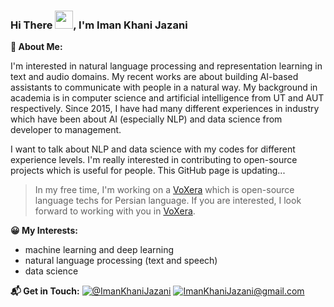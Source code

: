 ### Hi There <img src="https://github.com/TheDudeThatCode/TheDudeThatCode/blob/master/Assets/Hi.gif" width="29px">, I'm Iman Khani Jazani

**🔵 About Me:**

I'm interested in natural language processing and representation learning in text and audio domains. My recent works are about building AI-based assistants to communicate with people in a natural way. My background in academia is in computer science and artificial intelligence from UT and AUT respectively. Since 2015, I have had many different experiences in industry which have been about AI (especially NLP) and data science from developer to management.

I want to talk about NLP and data science with my codes for different experience levels. I'm really interested in contributing to open-source projects which is useful for people. This GitHub page is updating...  

> In my free time, I'm working on a [VoXera](https://github.com/VoXera) which is open-source language techs for Persian language. If you are interested, I look forward to working with you in [VoXera](https://github.com/VoXera). 

**😀 My Interests:**
- machine learning and deep learning
- natural language processing (text and speech)
- data science

**📬 Get in Touch:**
[![@ImanKhaniJazani](https://img.icons8.com/fluency/48/000000/linkedin.png "@ImanKhaniJazani")](https://www.linkedin.com/in/ImanKhaniJazani/) [![ImanKhaniJazani@gmail.com](https://img.icons8.com/fluency/48/000000/apple-mail.png "ImanKhaniJazani@gmail.com")](ImanKhaniJazani@gmail.com)

